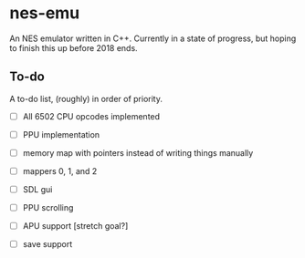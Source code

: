 # nes-emu

An NES emulator written in C++. Currently in a state of progress, but hoping to finish this up before 2018 ends.



## To-do 

A to-do list, (roughly) in order of priority.


- [ ] All 6502 CPU opcodes implemented 
- [ ] PPU implementation
- [ ] memory map with pointers instead of writing things manually 
- [ ] mappers 0, 1, and 2
- [ ] SDL gui
- [ ] PPU scrolling 
- [ ] APU support [stretch goal?]
- [ ] save support

